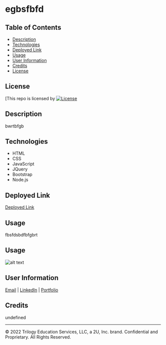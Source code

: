 # egbsfbfd
  
  ## Table of Contents
  
  - [Description](#description)
  - [Technologies](#technologies)
  - [Deployed Link](#link)
  - [Usage](#usage)
  - [User Information](#user%20information)
  - [Credits](#credits)
  - [License](#license)

  ## License
  
  [This repo is licensed by [![License](https://img.shields.io/badge/License-Apache_2.0-blue.svg)](https://opensource.org/licenses/Apache-2.0)
  

  ## Description
  bwrtbfgb
  ## Technologies
  
 - HTML
 - CSS
 - JavaScript
 - JQuery
 - Bootstrap
 - Node.js
  ## Deployed Link
  [Deployed Link](fdgf)
  ## Usage 
  
 fbsfdsbdfbfgbrt

  ## Usage
  ![alt text](./images/demo.gif)

  ## User Information

  [Email](btbfvsdf) |
  [LinkedIn](dsfvfdv) |
  [Portfolio](dfbf)

  
  ## Credits
  
  undefined
  
  ---
  
  © 2022 Trilogy Education Services, LLC, a 2U, Inc. brand. Confidential and Proprietary. All Rights Reserved.
  


